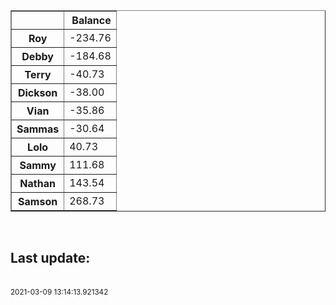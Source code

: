<table border="1" class="dataframe">
  <thead>
    <tr style="text-align: right;">
      <th></th>
      <th>Balance</th>
    </tr>
  </thead>
  <tbody>
    <tr>
      <th>Roy</th>
      <td>-234.76</td>
    </tr>
    <tr>
      <th>Debby</th>
      <td>-184.68</td>
    </tr>
    <tr>
      <th>Terry</th>
      <td>-40.73</td>
    </tr>
    <tr>
      <th>Dickson</th>
      <td>-38.00</td>
    </tr>
    <tr>
      <th>Vian</th>
      <td>-35.86</td>
    </tr>
    <tr>
      <th>Sammas</th>
      <td>-30.64</td>
    </tr>
    <tr>
      <th>Lolo</th>
      <td>40.73</td>
    </tr>
    <tr>
      <th>Sammy</th>
      <td>111.68</td>
    </tr>
    <tr>
      <th>Nathan</th>
      <td>143.54</td>
    </tr>
    <tr>
      <th>Samson</th>
      <td>268.73</td>
    </tr>
  </tbody>
</table><br><h2>Last update:</h2><br><sub>2021-03-09 13:14:13.921342</sub>